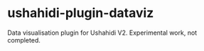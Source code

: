 # ushahidi-plugin-dataviz
Data visualisation plugin for Ushahidi V2. Experimental work, not completed.
